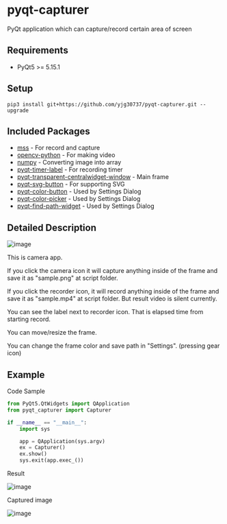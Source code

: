 # pyqt-capturer
PyQt application which can capture/record certain area of screen

## Requirements
* PyQt5 >= 5.15.1

## Setup
`pip3 install git+https://github.com/yjg30737/pyqt-capturer.git --upgrade`

## Included Packages
* <a href="https://pypi.org/project/mss">mss</a> - For record and capture
* <a href="https://pypi.org/project/opencv-python">opencv-python</a> - For making video
* <a href="https://numpy.org">numpy</a> - Converting image into array
* <a href="https://github.com/yjg30737/pyqt-timer-label.git">pyqt-timer-label</a> - For recording timer
* <a href="https://github.com/yjg30737/pyqt-transparent-centralwidget-window.git">pyqt-transparent-centralwidget-window</a> - Main frame
* <a href="https://github.com/yjg30737/pyqt-svg-button.git">pyqt-svg-button</a> - For supporting SVG
* <a href="https://github.com/yjg30737/pyqt-color-button.git">pyqt-color-button</a> - Used by Settings Dialog
* <a href="https://github.com/yjg30737/pyqt-color-picker.git">pyqt-color-picker</a> - Used by Settings Dialog
* <a href="https://github.com/yjg30737/pyqt-find-path-widget.git">pyqt-find-path-widget</a> - Used by Settings Dialog

## Detailed Description

![image](https://user-images.githubusercontent.com/55078043/160047499-be3de7f6-663c-4d47-8309-69bdf1565314.png)

This is camera app.

If you click the camera icon it will capture anything inside of the frame and save it as "sample.png" at script folder.

If you click the recorder icon, it will record anything inside of the frame and save it as "sample.mp4" at script folder. But result video is silent currently.

You can see the label next to recorder icon. That is elapsed time from starting record.

You can move/resize the frame.

You can change the frame color and save path in "Settings". (pressing gear icon)

## Example
Code Sample
```python
from PyQt5.QtWidgets import QApplication
from pyqt_capturer import Capturer

if __name__ == "__main__":
    import sys

    app = QApplication(sys.argv)
    ex = Capturer()
    ex.show()
    sys.exit(app.exec_())
```

Result

![image](https://user-images.githubusercontent.com/55078043/174037790-d08161cd-839e-407c-ac94-f1ecd1338ceb.png)

Captured image

![image](https://user-images.githubusercontent.com/55078043/174037898-e8b4b05e-7183-4de1-8043-e13bd53d0ef8.png)
